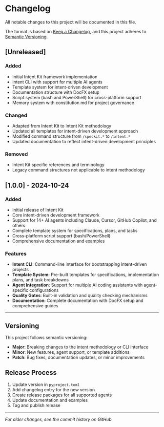 # Changelog

All notable changes to this project will be documented in this file.

The format is based on [Keep a Changelog](https://keepachangelog.com/en/1.0.0/),
and this project adheres to [Semantic Versioning](https://semver.org/Intent/v2.0.0.html).

## [Unreleased]

### Added
- Initial Intent Kit framework implementation
- Intent CLI with support for multiple AI agents
- Template system for intent-driven development
- Documentation structure with DocFX setup
- Script system (bash and PowerShell) for cross-platform support
- Memory system with constitution.md for project governance

### Changed
- Adapted from Intent Kit to Intent Kit methodology
- Updated all templates for intent-driven development approach
- Modified command structure from `/speckit.*` to `/intent.*`
- Updated documentation to reflect intent-driven development principles

### Removed
- Intent Kit specific references and terminology
- Legacy command structures not applicable to intent methodology

## [1.0.0] - 2024-10-24

### Added
- Initial release of Intent Kit
- Core intent-driven development framework
- Support for 14+ AI agents including Claude, Cursor, GitHub Copilot, and others
- Complete template system for specifications, plans, and tasks
- Cross-platform script support (bash/PowerShell)
- Comprehensive documentation and examples

### Features
- **Intent CLI**: Command-line interface for bootstrapping intent-driven projects
- **Template System**: Pre-built templates for specifications, implementation plans, and task breakdowns
- **Agent Integration**: Support for multiple AI coding assistants with agent-specific configurations
- **Quality Gates**: Built-in validation and quality checking mechanisms
- **Documentation**: Complete documentation with DocFX setup and comprehensive guides

---

## Versioning

This project follows semantic versioning:

- **Major**: Breaking changes to the intent methodology or CLI interface
- **Minor**: New features, agent support, or template additions
- **Patch**: Bug fixes, documentation updates, or minor improvements

## Release Process

1. Update version in `pyproject.toml`
2. Add changelog entry for the new version
3. Create release packages for all supported agents
4. Update documentation and examples
5. Tag and publish release

---

*For older changes, see the commit history on GitHub.*
